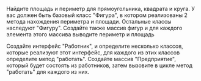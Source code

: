 
Найдите площадь и периметр для прямоугольника, квадрата и круга. У вас должен быть базовый класс "Фигура",
в котором реализованы 2 метода нахождения периметра и площади. Остальные классы наследуют "Фигуру".
Создайте также массив фигур и для каждого элемента этого массива выводите периметр и площадь

Создайте интерфейс "Работник", и определите несколько классов, которые реализуют этот интерфейс,
для каждого из этих классов определите метод "работать".
Создайте массив "Предприятие", который будет состоять из работников,
затем вызовите в цикле метод "работать" для каждого из них.